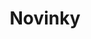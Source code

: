 ---
title: Novinky
menu: Novinky
hide_in_menu: false
content:
    items:
        '@page': /news
    order:
        by: date
        dir: desc
limit: 5
---